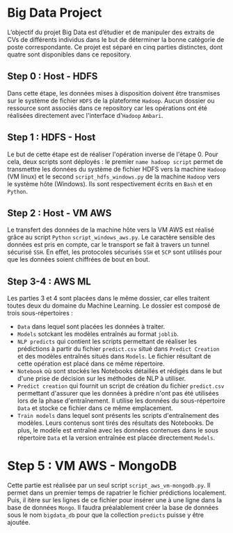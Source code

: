 # Big Data Project
L’objectif du projet Big Data est d’étudier et de manipuler des extraits de CVs de différents individus dans le but de déterminer la bonne catégorie de poste correspondante.
Ce projet est séparé en cinq parties distinctes, dont quatre sont disponibles dans ce repository.

## Step 0 : Host - HDFS
Dans cette étape, les données mises à disposition doivent être transmises sur le système de fichier `HDFS` de la plateforme `Hadoop`. Aucun dossier ou ressource sont associés dans ce repository car les opérations ont été réalisées directement avec l'interface d'`Hadoop` `Ambari`.

## Step 1 : HDFS - Host
Le but de cette étape est de réaliser l'opération inverse de l'étape 0. Pour cela, deux scripts sont déployés : le premier `name hadoop script` permet de transmettre les données du système de fichier HDFS vers la machine `Hadoop` (VM linux) et le second `script_hdfs_windows.py` de la machine `Hadoop` vers le système hôte (Windows). Ils sont respectivement écrits en `Bash` et en `Python`.

## Step 2 : Host - VM AWS
Le transfert des données de la machine hôte vers la VM AWS est réalisé grâce au script `Python` `script_windows_aws.py`. Le caractère sensible des données est pris en compte, car le transport se fait à travers un tunnel sécurisé `SSH`. En effet, les protocoles sécurisés `SSH` et `SCP` sont utilisés pour que les données soient chiffrées de bout en bout.

## Step 3-4 : AWS ML
Les parties 3 et 4 sont placées dans le même dossier, car elles traitent toutes deux du domaine du Machine Learning. Le dossier est composé de trois sous-répertoires :  
- `Data` dans lequel sont placées les données à traiter.
- `Models` sotckant les modèles entraînés au format `joblib`.
- `NLP predicts` qui contient les scripts permettant de réaliser les prédictions à partir du fichier `predict.csv` situé dans `Predict Creation` et des modèles entraînés situés dans `Models`. Le fichier résultant de cette opération est placé dans ce même répertoire.
- `Notebook` où sont stockés les Notebooks détaillés et rédigés dans le but d'une prise de décision sur les méthodes de NLP à utiliser.
- `Predict creation` qui fournit un script de création du fichier `predict.csv` permettant d'assurer que les données à prédire n'ont pas été utilisées lors de la phase d'entraînement. Il utilise les données du sous-répertoire `Data` et stocke ce fichier dans ce même emplacement.
- `Train models` dans lequel sont présents les scripts d'entraînement des modèles. Leurs contenus sont tirés des résultats des Notebooks. De plus, le modèle est entraîné avec les données contenues dans le sous répertoire `Data` et la version entraînée est placée directement `Models`.

# Step 5 : VM AWS - MongoDB
Cette partie est réalisée par un seul script `script_aws_vm-mongodb.py`. Il permet dans un premier temps de rapatrier le fichier prédictions localement. Puis, il itère sur les lignes de ce fichier pour insérer une à une ligne dans la base de données `Mongo`. Il faudra préalablement créer la base de données sous le nom `bigdata_db` pour que la collection `predicts` puisse y être ajoutée.
